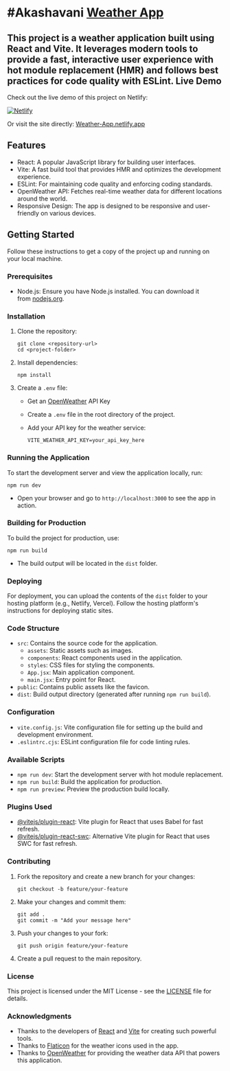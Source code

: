 #Akashavani
[Weather App](https://earnest-tiramisu-c1119c.netlify.app/)
===========================================================

[](https://github.com/m-manish03/Weather-App?tab=readme-ov-file#-weather-app)

This project is a weather application built using React and Vite. It leverages modern tools to provide a fast, interactive user experience with hot module replacement (HMR) and follows best practices for code quality with ESLint.
Live Demo
---------

[](https://github.com/m-manish03/Weather-App?tab=readme-ov-file#live-demo)

Check out the live demo of this project on Netlify:

[![Netlify](https://camo.githubusercontent.com/cef91fbc008f777b354805ef918be72c68f7b96c8eb6b81ce5715571c3c27df8/68747470733a2f2f7777772e6e65746c6966792e636f6d2f76332f696d672f636f6d706f6e656e74732f66756c6c2d6c6f676f2d6461726b2e737667)](https://earnest-tiramisu-c1119c.netlify.app/)

Or visit the site directly: [Weather-App.netlify.app](https://earnest-tiramisu-c1119c.netlify.app/)

Features
--------

[](https://github.com/m-manish03/Weather-App?tab=readme-ov-file#features)

-   React: A popular JavaScript library for building user interfaces.
-   Vite: A fast build tool that provides HMR and optimizes the development experience.
-   ESLint: For maintaining code quality and enforcing coding standards.
-   OpenWeather API: Fetches real-time weather data for different locations around the world.
-   Responsive Design: The app is designed to be responsive and user-friendly on various devices.

Getting Started
---------------

[](https://github.com/m-manish03/Weather-App?tab=readme-ov-file#getting-started)

Follow these instructions to get a copy of the project up and running on your local machine.

### Prerequisites

[](https://github.com/m-manish03/Weather-App?tab=readme-ov-file#prerequisites)

-   Node.js: Ensure you have Node.js installed. You can download it from [nodejs.org](https://nodejs.org/).

### Installation

[](https://github.com/m-manish03/Weather-App?tab=readme-ov-file#installation)

1.  Clone the repository:

    ```source-shell
    git clone <repository-url>
    cd <project-folder>
    ```

2.  Install dependencies:

    ```source-shell
    npm install
    ```

3.  Create a `.env` file:

    -   Get an [OpenWeather](https://openweathermap.org/api) API Key
    -   Create a `.env` file in the root directory of the project.
    -   Add your API key for the weather service:

        ```source-dotenv
        VITE_WEATHER_API_KEY=your_api_key_here
        ```

### Running the Application

[](https://github.com/m-manish03/Weather-App?tab=readme-ov-file#running-the-application)

To start the development server and view the application locally, run:

```source-shell
npm run dev
```

-   Open your browser and go to `http://localhost:3000` to see the app in action.

### Building for Production

[](https://github.com/m-manish03/Weather-App?tab=readme-ov-file#building-for-production)

To build the project for production, use:

```source-shell
npm run build
```

-   The build output will be located in the `dist` folder.

### Deploying

[](https://github.com/m-manish03/Weather-App?tab=readme-ov-file#deploying)

For deployment, you can upload the contents of the `dist` folder to your hosting platform (e.g., Netlify, Vercel). Follow the hosting platform's instructions for deploying static sites.

### Code Structure

[](https://github.com/m-manish03/Weather-App?tab=readme-ov-file#code-structure)

-   `src`: Contains the source code for the application.
    -   `assets`: Static assets such as images.
    -   `components`: React components used in the application.
    -   `styles`: CSS files for styling the components.
    -   `App.jsx`: Main application component.
    -   `main.jsx`: Entry point for React.
-   `public`: Contains public assets like the favicon.
-   `dist`: Build output directory (generated after running `npm run build`).

### Configuration

[](https://github.com/m-manish03/Weather-App?tab=readme-ov-file#configuration)

-   `vite.config.js`: Vite configuration file for setting up the build and development environment.
-   `.eslintrc.cjs`: ESLint configuration file for code linting rules.

### Available Scripts

[](https://github.com/m-manish03/Weather-App?tab=readme-ov-file#available-scripts)

-   `npm run dev`: Start the development server with hot module replacement.
-   `npm run build`: Build the application for production.
-   `npm run preview`: Preview the production build locally.

### Plugins Used

[](https://github.com/m-manish03/Weather-App?tab=readme-ov-file#plugins-used)

-   [@vitejs/plugin-react](https://github.com/vitejs/vite-plugin-react/blob/main/packages/plugin-react/README.md): Vite plugin for React that uses Babel for fast refresh.
-   [@vitejs/plugin-react-swc](https://github.com/vitejs/vite-plugin-react-swc): Alternative Vite plugin for React that uses SWC for fast refresh.

### Contributing

[](https://github.com/m-manish03/Weather-App?tab=readme-ov-file#contributing)

1.  Fork the repository and create a new branch for your changes:

    ```source-shell
    git checkout -b feature/your-feature
    ```

2.  Make your changes and commit them:

    ```source-shell
    git add .
    git commit -m "Add your message here"
    ```

3.  Push your changes to your fork:

    ```source-shell
    git push origin feature/your-feature
    ```

4.  Create a pull request to the main repository.

### License

[](https://github.com/m-manish03/Weather-App?tab=readme-ov-file#license)

This project is licensed under the MIT License - see the [LICENSE](https://github.com/m-manish03/Weather-App/blob/main/LICENSE) file for details.

### Acknowledgments

[](https://github.com/m-manish03/Weather-App?tab=readme-ov-file#acknowledgments)

-   Thanks to the developers of [React](https://reactjs.org/) and [Vite](https://vitejs.dev/) for creating such powerful tools.
-   Thanks to [Flaticon](https://www.flaticon.com/) for the weather icons used in the app.
-   Thanks to [OpenWeather](https://openweathermap.org/) for providing the weather data API that powers this application.
